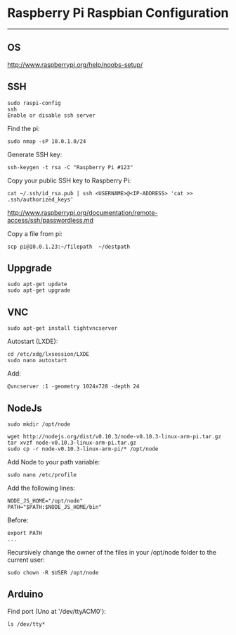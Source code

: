 # Raspberry Pi Raspbian Configuration
---

## OS
http://www.raspberrypi.org/help/noobs-setup/

## SSH
```
sudo raspi-config
ssh
Enable or disable ssh server
```

Find the pi:
```
sudo nmap -sP 10.0.1.0/24
```

Generate SSH key:

```
ssh-keygen -t rsa -C "Raspberry Pi #123"
```

Copy your public SSH key to Raspberry Pi:
```
cat ~/.ssh/id_rsa.pub | ssh <USERNAME>@<IP-ADDRESS> 'cat >> .ssh/authorized_keys'
```
http://www.raspberrypi.org/documentation/remote-access/ssh/passwordless.md

Copy a file from pi:
```
scp pi@10.0.1.23:~/filepath  ~/destpath
```


## Uppgrade
```
sudo apt-get update
sudo apt-get upgrade
```


## VNC

```
sudo apt-get install tightvncserver
```

Autostart (LXDE):
```
cd /etc/xdg/lxsession/LXDE
sudo nano autostart
```
Add:
```
@vncserver :1 -geometry 1024x728 -depth 24
```


## NodeJs

```
sudo mkdir /opt/node
```

```
wget http://nodejs.org/dist/v0.10.3/node-v0.10.3-linux-arm-pi.tar.gz
tar xvzf node-v0.10.3-linux-arm-pi.tar.gz
sudo cp -r node-v0.10.3-linux-arm-pi/* /opt/node
```

Add Node to your path variable:

```
sudo nano /etc/profile
```

Add the following lines:

```
NODE_JS_HOME="/opt/node"
PATH="$PATH:$NODE_JS_HOME/bin"
```
Before:
```
export PATH
...
```

Recursively change the owner of the files in your /opt/node folder to the current user:
```
sudo chown -R $USER /opt/node
```


## Arduino

Find port (Uno at '/dev/ttyACM0'):
```
ls /dev/tty*
```
















